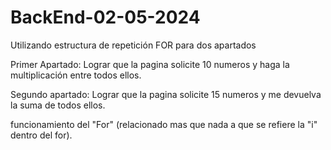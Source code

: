 # BackEnd-02-05-2024
Utilizando estructura de repetición FOR para dos apartados

Primer Apartado: Lograr que la pagina solicite 10 numeros y haga la multiplicación entre todos ellos.

Segundo apartado: Lograr que la pagina solicite 15 numeros y me devuelva la suma de todos ellos.

funcionamiento del "For" (relacionado mas que nada a que se refiere la "i" dentro del for).
